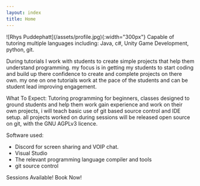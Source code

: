 ```yaml
---
layout: index
title: Home
---
```

<div style=" background-image: url({{cover_img}});" class="parallax img-fluid " alt="Responsive image"></div>
![Rhys Puddephatt](/assets/profile.jpg){:width="300px"}
Capable of tutoring multiple languages including: Java, c#, Unity Game Development, python, git. 

During tutorials I work with students to create simple projects that help them understand programming. my focus is in getting my students to start coding and build up there confidence to create and complete projects on there own. my one on one tutorials work at the pace of the students and can be student lead improving engagement. 

What To Expect:
Tutoring programming for beginners, classes designed to ground students and help them work gain experience and work on their own projects, i will teach basic use of git based source control and IDE setup. all projects worked on during sessions will be released open source on git, with the GNU AGPLv3 licence.

Software used:
- Discord for screen sharing and VOIP chat.
- Visual Studio
- The relevant programming language compiler and tools
- git source control

Sessions Available! 
Book Now!